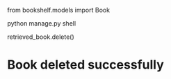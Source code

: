 from bookshelf.models import Book

python manage.py shell


retrieved_book.delete()
# Book deleted successfully
